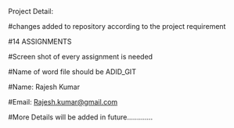 Project Detail:

#changes added to repository according to the project requirement

#14 ASSIGNMENTS

#Screen shot of every assignment is needed

#Name of word file should be ADID_GIT

#Name: Rajesh Kumar

#Email: Rajesh.kumar@gmail.com

#More Details will be added in future.............

